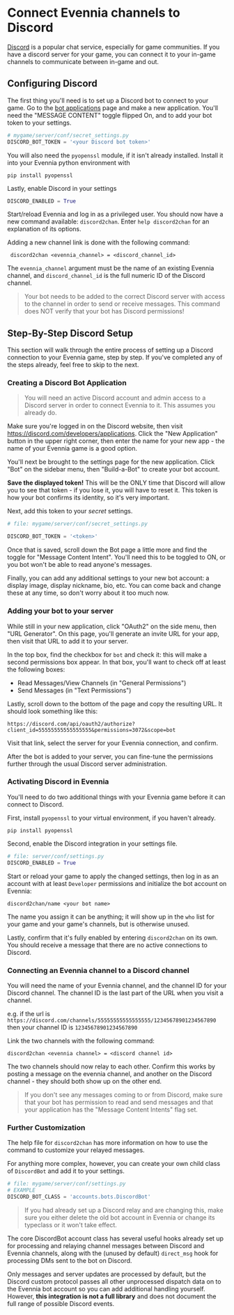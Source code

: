 # Connect Evennia channels to Discord

[Discord](https://discord.com) is a popular chat service, especially for game
communities. If you have a discord server for your game, you can connect it
to your in-game channels to communicate between in-game and out.

## Configuring Discord

The first thing you'll need is to set up a Discord bot to connect to your game.
Go to the [bot applications](https://discord.com/developers/applications) page and make a new application. You'll need the
"MESSAGE CONTENT" toggle flipped On, and to add your bot token to your settings.

```python
# mygame/server/conf/secret_settings.py
DISCORD_BOT_TOKEN = '<your Discord bot token>'
```

You will also need the `pyopenssl` module, if it isn't already installed.
Install it into your Evennia python environment with 

    pip install pyopenssl

Lastly, enable Discord in your settings

```python
DISCORD_ENABLED = True
```

Start/reload Evennia and log in as a privileged user. You should now have a new
command available: `discord2chan`. Enter `help discord2chan` for an explanation
of its options.

Adding a new channel link is done with the following command:

     discord2chan <evennia_channel> = <discord_channel_id>

The `evennia_channel` argument must be the name of an existing Evennia channel,
and `discord_channel_id` is the full numeric ID of the Discord channel.

> Your bot needs to be added to the correct Discord server with access to the
> channel in order to send or receive messages. This command does NOT verify that
> your bot has Discord permissions!

## Step-By-Step Discord Setup

This section will walk through the entire process of setting up a Discord
connection to your Evennia game, step by step. If you've completed any of the
steps already, feel free to skip to the next.

### Creating a Discord Bot Application

> You will need an active Discord account and admin access to a Discord server
> in order to connect Evennia to it. This assumes you already do.

Make sure you're logged in on the Discord website, then visit
https://discord.com/developers/applications. Click the "New Application"
button in the upper right corner, then enter the name for your new app - the
name of your Evennia game is a good option.

You'll next be brought to the settings page for the new application. Click "Bot"
on the sidebar menu, then "Build-a-Bot" to create your bot account.

**Save the displayed token!** This will be the ONLY time that Discord will allow
you to see that token - if you lose it, you will have to reset it. This token is
how your bot confirms its identity, so it's very important.

Next, add this token to your _secret_ settings.

```python
# file: mygame/server/conf/secret_settings.py

DISCORD_BOT_TOKEN = '<token>'
```

Once that is saved, scroll down the Bot page a little more and find the toggle for
"Message Content Intent". You'll need this to be toggled to ON, or you bot won't
be able to read anyone's messages.

Finally, you can add any additional settings to your new bot account: a display image,
display nickname, bio, etc. You can come back and change these at any time, so
don't worry about it too much now.

### Adding your bot to your server

While still in your new application, click "OAuth2" on the side menu, then "URL
Generator". On this page, you'll generate an invite URL for your app, then visit
that URL to add it to your server.

In the top box, find the checkbox for `bot` and check it: this will make a second
permissions box appear. In that box, you'll want to check off at least the
following boxes:

- Read Messages/View Channels (in "General Permissions")
- Send Messages (in "Text Permissions")

Lastly, scroll down to the bottom of the page and copy the resulting URL. It should
look something like this:

    https://discord.com/api/oauth2/authorize?client_id=55555555555555555&permissions=3072&scope=bot

Visit that link, select the server for your Evennia connection, and confirm.

After the bot is added to your server, you can fine-tune the permissions further
through the usual Discord server administration.

### Activating Discord in Evennia

You'll need to do two additional things with your Evennia game before it can connect
to Discord.

First, install `pyopenssl` to your virtual environment, if you haven't already.

    pip install pyopenssl

Second, enable the Discord integration in your settings file.

```python
# file: server/conf/settings.py
DISCORD_ENABLED = True
```

Start or reload your game to apply the changed settings, then log in as an account
with at least `Developer` permissions and initialize the bot account on Evennia:

    discord2chan/name <your bot name>

The name you assign it can be anything; it will show up in the `who` list for your
game and your game's channels, but is otherwise unused.

Lastly, confirm that it's fully enabled by entering `discord2chan` on its own.
You should receive a message that there are no active connections to Discord.

### Connecting an Evennia channel to a Discord channel

You will need the name of your Evennia channel, and the channel ID for your Discord
channel. The channel ID is the last part of the URL when you visit a channel.

e.g. if the url is `https://discord.com/channels/55555555555555555/12345678901234567890`
then your channel ID is `12345678901234567890`

Link the two channels with the following command:

    discord2chan <evennia channel> = <discord channel id>

The two channels should now relay to each other. Confirm this works by posting a
message on the evennia channel, and another on the Discord channel - they should
both show up on the other end.

> If you don't see any messages coming to or from Discord, make sure that your bot
> has permission to read and send messages and that your application has the
> "Message Content Intents" flag set.

### Further Customization

The help file for `discord2chan` has more information on how to use the command to
customize your relayed messages.

For anything more complex, however, you can create your own child class of
`DiscordBot` and add it to your settings.

```python
# file: mygame/server/conf/settings.py
# EXAMPLE
DISCORD_BOT_CLASS = 'accounts.bots.DiscordBot'
```

> If you had already set up a Discord relay and are changing this, make sure you
> either delete the old bot account in Evennia or change its typeclass or it won't
> take effect.

The core DiscordBot account class has several useful hooks already set up for
processing and relaying channel messages between Discord and Evennia channels,
along with the (unused by default) `direct_msg` hook for processing DMs sent to
the bot on Discord.

Only messages and server updates are processed by default, but the Discord custom
protocol passes all other unprocessed dispatch data on to the Evennia bot account
so you can add additional handling yourself. However, **this integration is not a full library**
and does not document the full range of possible Discord events.